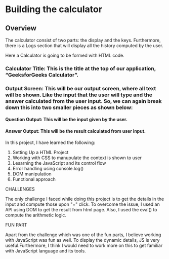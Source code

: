 # Building the calculator

## Overview

The calculator consist of two parts: the display and the keys. Furthermore, there is a Logs section that will display all the history computed by the user.

Here a Calculator is going to be formed with HTML code.

### Calculator Title: This is the title at the top of our application, “GeeksforGeeks Calculator”.
### Output Screen: This will be our output screen, where all text will be shown. Like the input that the user will type and the answer calculated from the user input. So, we can again break down this into two smaller pieces as shown below:
#### Question Output: This will be the input given by the user.
#### Answer Output: This will be the result calculated from user input.

In this project, I have learned the following:

1. Setting Up a HTML Project
2. Working with CSS to manupulate the context is shown to user
3. Lesarning the JavaScript and its control flow
4. Error handling using console.log()
5. DOM manipulation
6. Functional approach


CHALLENGES

The only challenge I faced while doing this project is to get the details in the input and compute those upon "=" click. To overcome the issue, I used an API using DOM to get the result from html page. Also, I used the eval() to compute the arithmetic logic.

FUN PART

Apart from the challenge which was one of the fun parts, I believe working with JavaScript was fun as well. To display the dynamic details, JS is very useful.Furthermore, I think I would need to work more on this to get familiar with JavaScript language and its tools.
